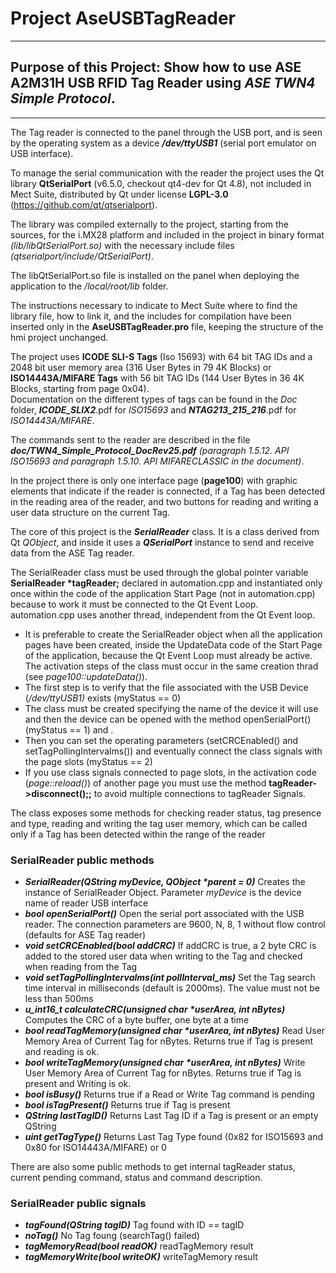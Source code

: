 # Project **AseUSBTagReader**
***
## Purpose of this Project: Show how to use **ASE A2M31H** USB RFID Tag Reader using *ASE TWN4 Simple Protocol*.  
***
The Tag reader is connected to the panel through the USB port, and is seen by the operating system as a device ***/dev/ttyUSB1*** (serial port emulator on USB interface).  

To manage the serial communication with the reader the project uses the Qt library **QtSerialPort** (v6.5.0, checkout qt4-dev for Qt 4.8), not included in Mect Suite, distributed by Qt under license **LGPL-3.0** (https://github.com/qt/qtserialport).  

The library was compiled externally to the project, starting from the sources, for the i.MX28 platform and included in the project in binary format *(lib/libQtSerialPort.so)* with the necessary include files *(qtserialport/include/QtSerialPort)*.  

The libQtSerialPort.so file is installed on the panel when deploying the application to the */local/root/lib* folder.  

The instructions necessary to indicate to Mect Suite where to find the library file, how to link it, and the includes for compilation have been inserted only in the **AseUSBTagReader.pro** file, keeping the structure of the hmi project unchanged.  

The project uses **ICODE SLI-S Tags** (Iso 15693) with 64 bit TAG IDs and a 2048 bit user memory area (316 User Bytes in 79 4K Blocks) or **ISO14443A/MIFARE Tags** with 56 bit TAG IDs (144 User Bytes in 36 4K Blocks, starting from page 0x04).  
Documentation on the different types of tags can be found in the *Doc* folder, ***ICODE_SLIX2***.pdf for *ISO15693* and ***NTAG213_215_216***.pdf for *ISO14443A/MIFARE*.

The commands sent to the reader are described in the file ***doc/TWN4_Simple_Protocol_DocRev25.pdf*** *(paragraph 1.5.12. API ISO15693 and paragraph 1.5.10. API MIFARECLASSIC in the document)*.  

In the project there is only one interface page (**page100**) with graphic elements that indicate if the reader is connected, if a Tag has been detected in the reading area of the reader, and two buttons for reading and writing a user data structure on the current Tag.  

The core of this project is the ***SerialReader*** class. It is a class derived from Qt *QObject*, and inside it uses a ***QSerialPort*** instance to send and receive data from the ASE Tag reader.  

The SerialReader class must be used through the global pointer variable **SerialReader \*tagReader;** declared in automation.cpp and instantiated only once within the code of the application Start Page (not in automation.cpp) because to work it must be connected to the Qt Event Loop.  
automation.cpp uses another thread, independent from the Qt Event loop.  

- It is preferable to create the SerialReader object when all the application pages have been created, inside the UpdateData code of the Start Page of the application, because the Qt Event Loop must already be active. The activation steps of the class must occur in the same creation thrad (see *page100::updateData()*).
- The first step is to verify that the file associated with the USB Device (*/dev/ttyUSB1)* exists (myStatus == 0)
- The class must be created specifying the name of the device it will use and then the device can be opened with the method openSerialPort() (myStatus == 1) and .  
- Then you can set the operating parameters (setCRCEnabled() and setTagPollingIntervalms())  and eventually connect the class signals with the page slots (myStatus == 2)
- If you use class signals connected to page slots, in the activation code (*page::reload()*) of another page you must use the method **tagReader->disconnect();;** to avoid multiple connections to tagReader Signals.  

The class exposes some methods for checking reader status, tag presence and type, reading and writing the tag user memory, which can be called only if a Tag has been detected within the range of the reader

### SerialReader public methods

- ***SerialReader(QString myDevice, QObject \*parent = 0)*** Creates the instance of SerialReader Object. Parameter *myDevice* is the device name of reader USB interface
- ***bool  openSerialPort()*** Open the serial port associated with the USB reader. The connection parameters are 9600, N, 8, 1 without flow control (defaults for ASE Tag reader)
- ***void  setCRCEnabled(bool addCRC)*** If addCRC is true, a 2 byte CRC is added to the stored user data when writing to the Tag and checked when reading from the Tag  
- ***void  setTagPollingIntervalms(int pollInterval_ms)*** Set the Tag search time interval in milliseconds (default is 2000ms). The value must not be less than 500ms  
- ***u_int16_t  calculateCRC(unsigned char \*userArea, int nBytes)***  Computes the CRC of a byte buffer, one byte at a time
- ***bool  readTagMemory(unsigned char \*userArea, int nBytes)***   Read User Memory Area of Current Tag for nBytes. Returns true if Tag is present and reading is ok.
- ***bool  writeTagMemory(unsigned char \*userArea, int nBytes)***  Write User Memory Area of Current Tag for nBytes. Returns true if Tag is present and Writing is ok.
- ***bool  isBusy()*** Returns true if a Read or Write Tag command is pending
- ***bool  isTagPresent()*** Returns true if Tag is present
- ***QString lastTagID()*** Returns Last Tag ID if a Tag is present or an empty QString
- ***uint  getTagType()*** Returns Last Tag Type found (0x82 for ISO15693 and 0x80 for ISO14443A/MIFARE) or 0

There are also some public methods to get internal tagReader status, current pending command, status and command description.

### SerialReader public signals

- ***tagFound(QString tagID)*** Tag found with ID == tagID 
- ***noTag()*** No Tag foung (searchTag() failed)
- ***tagMemoryRead(bool readOK)*** readTagMemory result
- ***tagMemoryWrite(bool writeOK)*** writeTagMemory result
